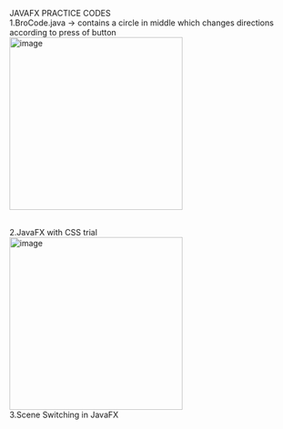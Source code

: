 JAVAFX PRACTICE CODES
</br>
1.BroCode.java -> contains a circle in middle which changes directions according to press of button </br>
<img width="304" alt="image" src="https://github.com/mpmpranavraj/JavaFX-/assets/169636675/b88ad2d6-3cd5-46f9-b5cd-781828094961">

</br>
2.JavaFX with CSS trial</br>
<img width="304" alt="image" src="https://github.com/mpmpranavraj/JavaFX-/assets/169636675/4458b392-2718-41ee-93b7-8f3f507a470c">
</br>
3.Scene Switching in  JavaFX </br>




